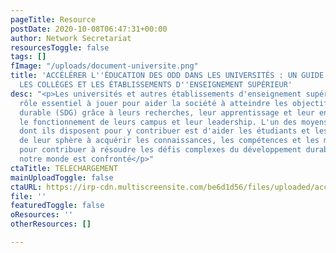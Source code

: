 ```yaml
---
pageTitle: Resource
postDate: 2020-10-08T06:47:31+00:00
author: Network Secretariat
resourcesToggle: false
tags: []
fImage: "/uploads/document-universite.png"
title: 'ACCÉLÉRER L''ÉDUCATION DES ODD DANS LES UNIVERSITÉS : UN GUIDE POUR LES UNIVERSITÉS,
  LES COLLÈGES ET LES ÉTABLISSEMENTS D''ENSEIGNEMENT SUPÉRIEUR'
desc: "<p>Les universités et autres établissements d'enseignement supérieur ont un
  rôle essentiel à jouer pour aider la société à atteindre les objectifs de développement
  durable (SDG) grâce à leurs recherches, leur apprentissage et leur enseignement,
  le fonctionnement de leurs campus et leur leadership. L'un des moyens les plus importants
  dont ils disposent pour y contribuer est d'aider les étudiants et les autres apprenants
  de leur sphère à acquérir les connaissances, les compétences et les mentalités nécessaires
  pour contribuer à résoudre les défis complexes du développement durable auxquels
  notre monde est confronté</p>"
ctaTitle: TELECHARGEMENT
mainUploadToggle: false
ctaURL: https://irp-cdn.multiscreensite.com/be6d1d56/files/uploaded/accelerating-education-for-the-sdgs-in-unis-web.pdf
file: ''
featuredToggle: false
oResources: ''
otherResources: []

---
```

